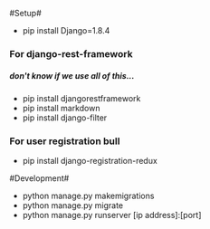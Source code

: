 #Setup#
- pip install Django=1.8.4
### For django-rest-framework ###
##### don't know if we use all of this... #####
- pip install djangorestframework
- pip install markdown
- pip install django-filter
### For user registration bull ###
- pip install django-registration-redux


#Development#
- python manage.py makemigrations
- python manage.py migrate
- python manage.py runserver [ip address]:[port]
